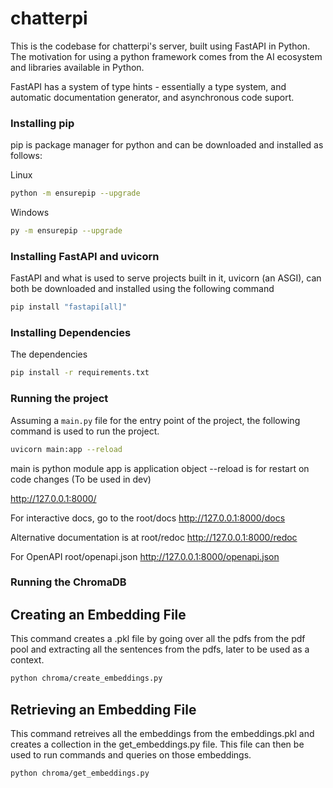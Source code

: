 # chatterpi

This is the codebase for chatterpi's server, built using FastAPI in Python. The motivation for using a python framework comes from the AI ecosystem and libraries available in Python. 

FastAPI has a system of type hints - essentially a type system, and automatic documentation generator, and asynchronous code suport.

### Installing pip

pip is package manager for python and can be downloaded and installed as follows:

Linux 
``` bash
python -m ensurepip --upgrade
```


Windows
``` bash
py -m ensurepip --upgrade
```

### Installing FastAPI and uvicorn

FastAPI and what is used to serve projects built in it, uvicorn (an ASGI), can both be downloaded and installed using the following command

``` bash
pip install "fastapi[all]"
```

### Installing Dependencies

The dependencies 

```bash
pip install -r requirements.txt
```

### Running the project

Assuming a `main.py` file for the entry point of the project, the following command is used to run the project.

``` bash
uvicorn main:app --reload 
```

main is python module
app is application object
--reload is for restart on code changes (To be used in dev)

http://127.0.0.1:8000/

For interactive docs,
go to the root/docs
http://127.0.0.1:8000/docs

Alternative documentation is at
root/redoc
http://127.0.0.1:8000/redoc

For OpenAPI 
root/openapi.json
http://127.0.0.1:8000/openapi.json

### Running the ChromaDB

## Creating an Embedding File

This command creates a .pkl file by going over all the pdfs from the pdf pool and extracting all the sentences from the pdfs, later to be used as a context. 

``` bash
python chroma/create_embeddings.py
```

## Retrieving an Embedding File

This command retreives all the embeddings from the embeddings.pkl and creates a collection in the get_embeddings.py file. This file can then be used to run commands and queries on those embeddings.

``` bash
python chroma/get_embeddings.py
```
